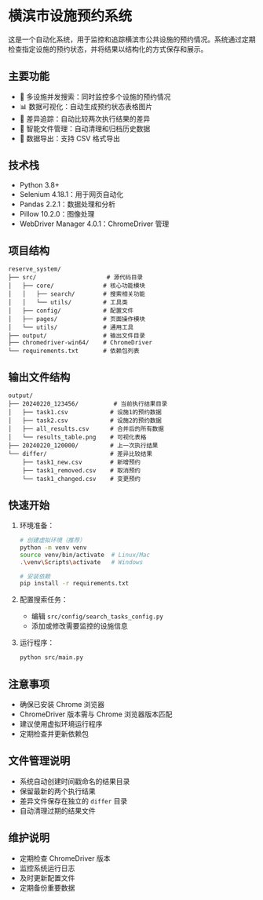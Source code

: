 # 横滨市设施预约系统

这是一个自动化系统，用于监控和追踪横滨市公共设施的预约情况。系统通过定期检查指定设施的预约状态，并将结果以结构化的方式保存和展示。

## 主要功能

- 🎯 多设施并发搜索：同时监控多个设施的预约情况
- 📊 数据可视化：自动生成预约状态表格图片
- 🔄 差异追踪：自动比较两次执行结果的差异
- 📁 智能文件管理：自动清理和归档历史数据
- 📝 数据导出：支持 CSV 格式导出

## 技术栈

- Python 3.8+
- Selenium 4.18.1：用于网页自动化
- Pandas 2.2.1：数据处理和分析
- Pillow 10.2.0：图像处理
- WebDriver Manager 4.0.1：ChromeDriver 管理

## 项目结构

```
reserve_system/
├── src/                    # 源代码目录
│   ├── core/              # 核心功能模块
│   │   ├── search/        # 搜索相关功能
│   │   └── utils/         # 工具类
│   ├── config/            # 配置文件
│   ├── pages/             # 页面操作模块
│   └── utils/             # 通用工具
├── output/                # 输出文件目录
├── chromedriver-win64/    # ChromeDriver
└── requirements.txt       # 依赖包列表
```

## 输出文件结构

```
output/
├── 20240220_123456/          # 当前执行结果目录
│   ├── task1.csv            # 设施1的预约数据
│   ├── task2.csv            # 设施2的预约数据
│   ├── all_results.csv      # 合并后的所有数据
│   └── results_table.png    # 可视化表格
├── 20240220_120000/         # 上一次执行结果
└── differ/                  # 差异比较结果
    ├── task1_new.csv        # 新增预约
    ├── task1_removed.csv    # 取消预约
    └── task1_changed.csv    # 变更预约
```

## 快速开始

1. 环境准备：
   ```bash
   # 创建虚拟环境（推荐）
   python -m venv venv
   source venv/bin/activate  # Linux/Mac
   .\venv\Scripts\activate   # Windows

   # 安装依赖
   pip install -r requirements.txt
   ```

2. 配置搜索任务：
   - 编辑 `src/config/search_tasks_config.py`
   - 添加或修改需要监控的设施信息

3. 运行程序：
   ```bash
   python src/main.py
   ```

## 注意事项

- 确保已安装 Chrome 浏览器
- ChromeDriver 版本需与 Chrome 浏览器版本匹配
- 建议使用虚拟环境运行程序
- 定期检查并更新依赖包

## 文件管理说明

- 系统自动创建时间戳命名的结果目录
- 保留最新的两个执行结果
- 差异文件保存在独立的 `differ` 目录
- 自动清理过期的结果文件

## 维护说明

- 定期检查 ChromeDriver 版本
- 监控系统运行日志
- 及时更新配置文件
- 定期备份重要数据 